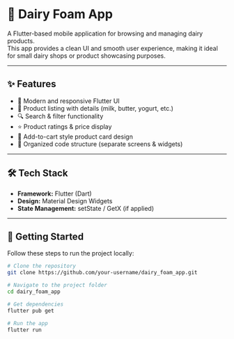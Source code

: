 # 🥛 Dairy Foam App

A Flutter-based mobile application for browsing and managing dairy products.  
This app provides a clean UI and smooth user experience, making it ideal for small dairy shops or product showcasing purposes.

---

## ✨ Features
- 📱 Modern and responsive Flutter UI  
- 🥛 Product listing with details (milk, butter, yogurt, etc.)  
- 🔍 Search & filter functionality  
- ⭐ Product ratings & price display  
- 🛒 Add-to-cart style product card design  
- 📂 Organized code structure (separate screens & widgets)  

---

## 🛠 Tech Stack
- **Framework:** Flutter (Dart)  
- **Design:** Material Design Widgets  
- **State Management:** setState / GetX (if applied)  

---

## 🚀 Getting Started

Follow these steps to run the project locally:

```bash
# Clone the repository
git clone https://github.com/your-username/dairy_foam_app.git

# Navigate to the project folder
cd dairy_foam_app

# Get dependencies
flutter pub get

# Run the app
flutter run
